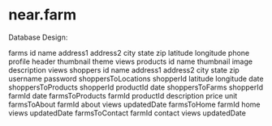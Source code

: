 # near.farm

Database Design:

farms
  id
  name
  address1
  address2
  city
  state
  zip
  latitude
  longitude
  phone
  profile
  header
  thumbnail
  theme
  views
products
  id
  name
  thumbnail
  image
  description
  views
shoppers
  id
  name
  address1
  address2
  city
  state
  zip
  username
  password
shoppersToLocations
  shopperId
  latitude
  longitude
  date
shoppersToProducts
  shopperId
  productId
  date
shoppersToFarms
  shopperId
  farmId
  date
farmsToProducts
  farmId
  productId
  description
  price
  unit
farmsToAbout
  farmId
  about
  views
  updatedDate
farmsToHome
  farmId
  home
  views
  updatedDate
farmsToContact
  farmId
  contact
  views
  updatedDate
